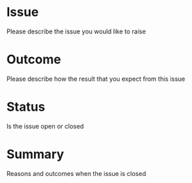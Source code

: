 # Issue

Please describe the issue you would like to raise

# Outcome

Please describe how the result that you expect from this issue

# Status

Is the issue open or closed

# Summary

Reasons and outcomes when the issue is closed
